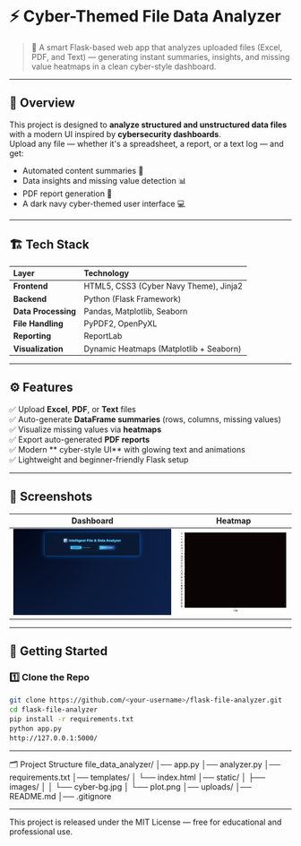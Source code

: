 # ⚡ Cyber-Themed File Data Analyzer

> 🚀 A smart Flask-based web app that analyzes uploaded files (Excel, PDF, and Text) — generating instant summaries, insights, and missing value heatmaps in a clean cyber-style dashboard.

---

## 🧠 Overview

This project is designed to **analyze structured and unstructured data files** with a modern UI inspired by **cybersecurity dashboards**.  
Upload any file — whether it's a spreadsheet, a report, or a text log — and get:
- Automated content summaries 🧾  
- Data insights and missing value detection 📊  
- PDF report generation 📄  
- A dark navy cyber-themed user interface 💻  

---

## 🏗️ Tech Stack

| Layer | Technology |
|:------|:------------|
| **Frontend** | HTML5, CSS3 (Cyber Navy Theme), Jinja2 |
| **Backend** | Python (Flask Framework) |
| **Data Processing** | Pandas, Matplotlib, Seaborn |
| **File Handling** | PyPDF2, OpenPyXL |
| **Reporting** | ReportLab |
| **Visualization** | Dynamic Heatmaps (Matplotlib + Seaborn) |

---

## ⚙️ Features

✅ Upload **Excel**, **PDF**, or **Text** files  
✅ Auto-generate **DataFrame summaries** (rows, columns, missing values)  
✅ Visualize missing values via **heatmaps**  
✅ Export auto-generated **PDF reports**  
✅ Modern ** cyber-style UI** with glowing text and animations  
✅ Lightweight and beginner-friendly Flask setup  

---

## 📸 Screenshots

| Dashboard | Heatmap |
|:-----------:|:-----------:|
| ![UI](static/ui.png) | ![Heatmap](static/plot.png) |


---

## 🚀 Getting Started

### 1️⃣ Clone the Repo
```bash
git clone https://github.com/<your-username>/flask-file-analyzer.git
cd flask-file-analyzer
pip install -r requirements.txt
python app.py
http://127.0.0.1:5000/
```

---

🗂️ Project Structure
file_data_analyzer/
│── app.py
│── analyzer.py
│── requirements.txt
│── templates/
│   └── index.html
│── static/
│   ├── images/
│   │   └── cyber-bg.jpg
│   └── plot.png
│── uploads/
│── README.md
│── .gitignore

---

This project is released under the MIT License — free for educational and professional use.
